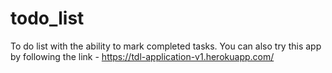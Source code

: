 # todo_list
To do list with the ability to mark completed tasks.
You can also try this app by following the link - https://tdl-application-v1.herokuapp.com/
